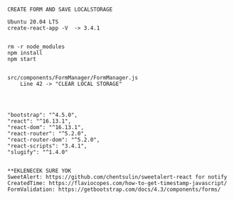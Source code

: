     
    CREATE FORM AND SAVE LOCALSTORAGE
    
    Ubuntu 20.04 LTS
    create-react-app -V  -> 3.4.1
    
    
    rm -r node_modules
    npm install
    npm start
    
    
    src/components/FormManager/FormManager.js 
        Line 42 -> "CLEAR LOCAL STORAGE"
    
    
    
    
    "bootstrap": "^4.5.0",
    "react": "^16.13.1",
    "react-dom": "^16.13.1",
    "react-router": "^5.2.0",
    "react-router-dom": "^5.2.0",
    "react-scripts": "3.4.1",
    "slugify": "^1.4.0"
    
    
    **EKLENECEK SURE YOK 
    SweetAlert: https://github.com/chentsulin/sweetalert-react for notify
    CreatedTime: https://flaviocopes.com/how-to-get-timestamp-javascript/
    FormValidation: https://getbootstrap.com/docs/4.3/components/forms/
